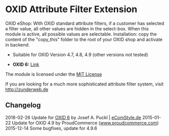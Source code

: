 OXID Attribute Filter Extension
===============================

OXID eShop: With OXID standard attribute filters, if a customer has selected a filter value,
all other values are hidden in the select-box. When this module is active, all possible
values are selectable. Installation: copy the content of the "copy_this" folder to the
root of your OXID shop and activate in backend.

- Suitable for OXID Version 4.7, 4.8, 4.9 (other versions not tested)

- **OXID 6:** [Link](../../tree/oxid_6)


The module is licensed under the <a href="http://opensource.org/licenses/MIT">MIT License</a>

If you are looking for a much more sophisticated attribute filter system, visit <a href="http://zunderweb.de">http://zunderweb.de</a>


Changelog
---

2018-02-26 Update for [OXID 6](../../tree/oxid_6) by Josef A. Puckl | [eComStyle.de](https://ecomstyle.de)
2015-01-22 Update for OXID 4.9 by ProudCommerce (www.proudcommerce.com)
2015-12-14 Some bugfixes, update for 4.9.6  